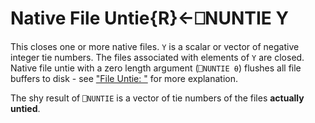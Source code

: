 




<h1 class="heading"><span class="name">Native File Untie</span><span class="command">{R}←⎕NUNTIE Y</span></h1>

This closes one or more native files.  `Y` is a scalar or vector of negative integer tie numbers.  The files associated with elements of `Y` are closed.  Native file untie with a zero length argument (`⎕NUNTIE ⍬`) flushes all file buffers to disk - see ["File Untie: "](funtie.md) for more explanation.


The shy result of `⎕NUNTIE` is a vector of tie numbers of the files **actually untied**.



